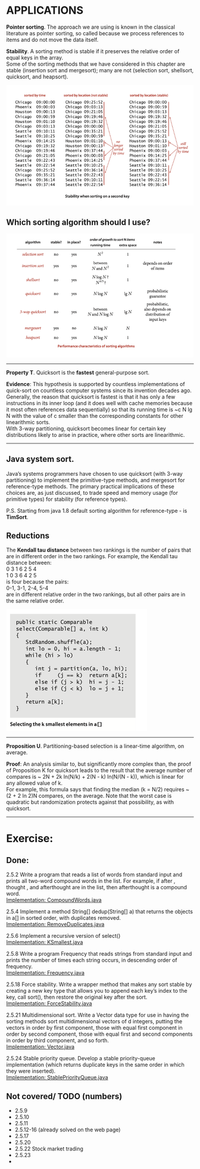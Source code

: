 # APPLICATIONS

**Pointer sorting**. The approach we are using is known in the classical
literature as pointer sorting, so called because we process references
to items and do not move the data itself.

**Stability**. A sorting method is stable if it preserves the relative order
of equal keys in the array.  
Some of the sorting methods that we have considered in this chapter are stable
(insertion sort and mergesort); many are not (selection sort, shellsort,
quicksort, and heapsort).

![img.png](../../resources/stable_sort_example.png)

## Which sorting algorithm should I use?

![img.png](../../resources/alghorithms_info.png)

***
**Property T**. Quicksort is the **fastest** general-purpose sort.

**Evidence**: This hypothesis is supported by countless implementations of
quick-sort on countless computer systems since its invention decades ago.
Generally, the reason that quicksort is fastest is that it has only a few
instructions in its inner loop (and it does well with cache memories because
it most often references data sequentially) so that its running time is
~c N lg N with the value of c smaller than the corresponding constants
for other linearithmic sorts.  
With 3-way partitioning, quicksort becomes linear for certain key distributions
likely to arise in practice, where other sorts are linearithmic.
___

## Java system sort.

Java’s systems programmers have chosen to use quicksort (with 3-way partitioning)
to implement the primitive-type methods, and mergesort for reference-type methods.
The primary practical implications of these choices are, as just discussed,
to trade speed and memory usage (for primitive types) for stability (for
reference types).

P.S. Starting from java 1.8 default sorting algorithm for reference-type - is
**TimSort**.

## Reductions

The **Kendall tau distance** between two rankings is the number of pairs that are
in different order in the two rankings. For example, the Kendall tau distance
between:   
0 3 1 6 2 5 4  
1 0 3 6 4 2 5   
is four because the pairs:  
0-1, 3-1, 2-4, 5-4   
are in different relative order in the two rankings, but all other pairs are
in the same relative order.

![img.png](../../resources/find_median_element.png)

___
__Proposition U__. Partitioning-based selection is a linear-time algorithm,
on average.

__Proof__: An analysis similar to, but significantly more complex than,
the proof of Proposition K for quicksort leads to the result that the average
number of compares is ~ 2N + 2k ln(N/k) + 2(N - k) ln(N/(N - k)), which is
linear for any allowed value of k.   
For example, this formula says that finding the median (k = N/2) requires
~ (2 + 2 ln 2)N compares, on the average.
Note that the worst case is quadratic but randomization protects against
that possibility, as with quicksort.
***

# Exercise:

## Done:

2.5.2 Write a program that reads a list of words from standard input and prints all
two-word compound words in the list. For example, if after , thought , and afterthought
are in the list, then afterthought is a compound word.  
[Implementation: CompoundWords.java](./exercises/CompoundWords.java)

2.5.4 Implement a method String[] dedup(String[] a) that returns the objects in a[] in
sorted order, with duplicates removed.  
[Implementation: RemoveDuplicates.java](./exercises/RemoveDuplicates.java)

2.5.6 Implement a recursive version of select()  
[Implementation: KSmallest.java](./exercises/KSmallest.java)

2.5.8 Write a program Frequency that reads strings from standard input and prints
the number of times each string occurs, in descending order of frequency.  
[Implementation: Frequency.java](./exercises/Frequency.java)

2.5.18 Force stability. Write a wrapper method that makes any sort stable by
creating a new key type that allows you to append each key’s index to the key,
call sort(), then restore the original key after the sort.  
[Implementation: ForceStability.java](./creative/ForceStability.java)

2.5.21 Multidimensional sort. Write a Vector data type for use in having the sorting
methods sort multidimensional vectors of d integers, putting the vectors in order
by first component, those with equal first component in order by second component,
those with equal first and second components in order by third component, and so
forth.  
[Implementation: Vector.java](./creative/Vector.java)

2.5.24 Stable priority queue. Develop a stable priority-queue implementation (which
returns duplicate keys in the same order in which they were inserted).  
[Implementation: StablePriorityQueue.java](./creative/StablePriorityQueue.java)

## Not covered/ TODO (numbers)

- 2.5.9
- 2.5.10
- 2.5.11
- 2.5.12-16 (already solved on the web page)
- 2.5.17
- 2.5.20
- 2.5.22 Stock market trading
- 2.5.23
- 
